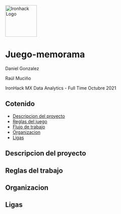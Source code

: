 <img src="https://bit.ly/2VnXWr2" alt="Ironhack Logo" width="100"/>

# Juego-memorama
Daniel Gonzalez

Raúl Muciño

IronHack MX
Data Analytics - Full Time
Octubre 2021

## Cotenido
- [Descripcion del proyecto](#descripción-del-proyecto)
- [Reglas del juego](#reglas-del-juego)
- [Flujo de trabajo](#flujo-de-trabajo)
- [Organizacion](#organizacion)
- [Ligas](#ligas)

## Descripcion del proyecto

## Reglas del trabajo

## Organizacion

## Ligas
